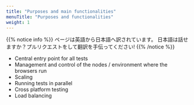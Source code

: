 ```yaml
---
title: "Purposes and main functionalities"
menuTitle: "Purposes and functionalities"
weight: 1
---
```


{{% notice info %}}
<i class="fas fa-language"></i> ページは英語から日本語へ訳されています。
日本語は話せますか？プルリクエストをして翻訳を手伝ってください!
{{% /notice %}}

* Central entry point for all tests
* Management and control of the nodes / environment where the browsers run
* Scaling
* Running tests in parallel
* Cross platform testing
* Load balancing
